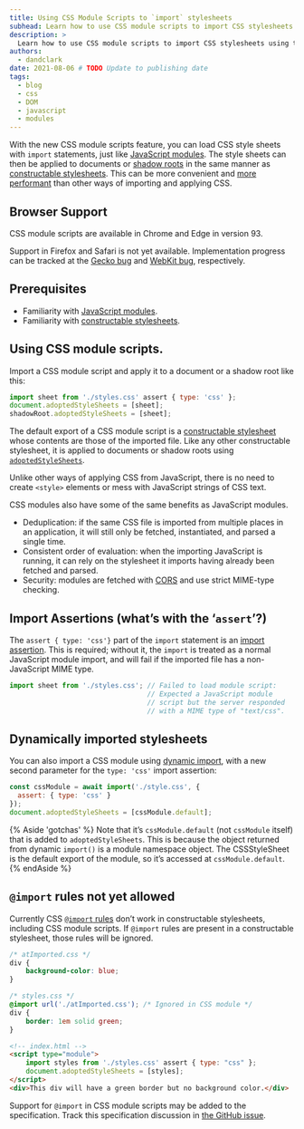 ```yaml
---
title: Using CSS Module Scripts to `import` stylesheets
subhead: Learn how to use CSS module scripts to import CSS stylesheets using the same syntax as JavaScript modules.
description: >
  Learn how to use CSS module scripts to import CSS stylesheets using the same syntax as JavaScript modules.
authors:
  - dandclark
date: 2021-08-06 # TODO Update to publishing date
tags:
  - blog
  - css
  - DOM
  - javascript
  - modules
---
```


With the new CSS module scripts feature, you can load CSS style sheets with `import` statements, just like [JavaScript modules](https://developer.mozilla.org/en-US/docs/Web/JavaScript/Guide/Modules). The style sheets can then be applied to documents or [shadow roots](https://developer.mozilla.org/en-US/docs/Web/API/ShadowRoot) in the same manner as [constructable stylesheets](https://developers.google.com/web/updates/2019/02/constructable-stylesheets). This can be more convenient and [more performant](https://dandclark.github.io/json-css-module-notes/#css-module-performancememory-examples) than other ways of importing and applying CSS.

## Browser Support

CSS module scripts are available in Chrome and Edge in version 93. 

Support in Firefox and Safari is not yet available. Implementation progress can be tracked at the [Gecko bug](https://bugzilla.mozilla.org/show_bug.cgi?id=1720570) and [WebKit bug](https://bugs.webkit.org/show_bug.cgi?id=227967), respectively.

## Prerequisites

- Familiarity with [JavaScript modules](https://developer.mozilla.org/en-US/docs/Web/JavaScript/Guide/Modules).
- Familiarity with [constructable stylesheets](https://developers.google.com/web/updates/2019/02/constructable-stylesheets).

## Using CSS module scripts.

Import a CSS module script and apply it to a document or a shadow root like this:

```js
import sheet from './styles.css' assert { type: 'css' };
document.adoptedStyleSheets = [sheet];
shadowRoot.adoptedStyleSheets = [sheet];
```

The default export of a CSS module script is a [constructable stylesheet](https://developers.google.com/web/updates/2019/02/constructable-stylesheets) whose contents are those of the imported file. Like any other constructable stylesheet, it is applied to documents or shadow roots using [`adoptedStyleSheets`](https://wicg.github.io/construct-stylesheets/#using-constructed-stylesheets).

Unlike other ways of applying CSS from JavaScript, there is no need to create `<style>` elements or mess with JavaScript strings of CSS text.

CSS modules also have some of the same benefits as JavaScript modules.
- Deduplication: if the same CSS file is imported from multiple places in an application, it will still only be fetched, instantiated, and parsed a single time.
- Consistent order of evaluation: when the importing JavaScript is running, it can rely on the stylesheet it imports having already been fetched and parsed.
- Security: modules are fetched with [CORS](https://developer.mozilla.org/en-US/docs/Web/HTTP/CORS) and use strict MIME-type checking.

## Import Assertions (what’s with the ‘`assert`’?)

The `assert { type: 'css'}` part of the `import` statement is an [import assertion](https://v8.dev/features/import-assertions). This is required; without it, the `import` is treated as a normal JavaScript module import, and will fail if the imported file has a non-JavaScript MIME type.

```js
import sheet from './styles.css'; // Failed to load module script:
                                  // Expected a JavaScript module
                                  // script but the server responded
                                  // with a MIME type of "text/css".
```

## Dynamically imported stylesheets

You can also import a CSS module using [dynamic import](https://v8.dev/features/dynamic-import#dynamic), with a new second parameter for the `type: 'css'` import assertion:

```js
const cssModule = await import('./style.css', {
  assert: { type: 'css' }
});
document.adoptedStyleSheets = [cssModule.default];
```

{% Aside 'gotchas' %}
Note that it’s `cssModule.default` (not `cssModule` itself) that is added to `adoptedStyleSheets`. This is because the object returned from dynamic `import()` is a module namespace object. The CSSStyleSheet is the default export of the module, so it’s accessed at `cssModule.default`.
{% endAside %}

## `@import` rules not yet allowed

Currently CSS [`@import` rules](https://developer.mozilla.org/en-US/docs/web/css/@import) don’t work in constructable stylesheets, including CSS module scripts. If `@import` rules are present in a constructable stylesheet, those rules will be ignored.

```css
/* atImported.css */
div {
    background-color: blue;
}
```

```css
/* styles.css */
@import url('./atImported.css'); /* Ignored in CSS module */
div {
    border: 1em solid green;
}
```

```html
<!-- index.html -->
<script type="module">
    import styles from './styles.css' assert { type: "css" };
    document.adoptedStyleSheets = [styles];
</script>
<div>This div will have a green border but no background color.</div>
```

Support for `@import` in CSS module scripts may be added to the specification. Track this specification discussion in [the GitHub issue](https://github.com/WICG/webcomponents/issues/870).
